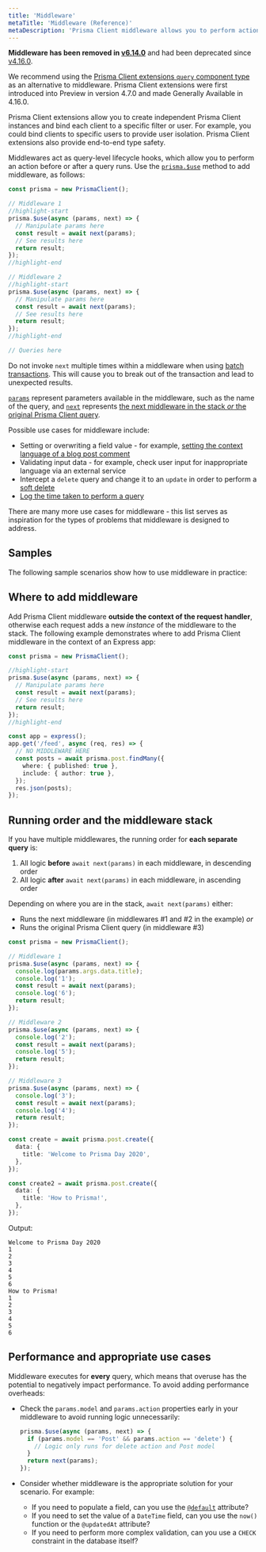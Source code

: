 ```yaml
---
title: 'Middleware'
metaTitle: 'Middleware (Reference)'
metaDescription: 'Prisma Client middleware allows you to perform actions before or after any query on any model with the prisma.$use method.'
---
```


<!-- TopBlock -->

<!-- Admonition -->

**Middleware has been removed in [v6.14.0](https://pris.ly/release/6.14.0)** and had been deprecated since [v4.16.0](https://github.com/prisma/prisma/releases/tag/4.16.0).

We recommend using the [Prisma Client extensions `query` component type](/orm/prisma-client/client-extensions/query) as an alternative to middleware. Prisma Client extensions were first introduced into Preview in version 4.7.0 and made Generally Available in 4.16.0.

Prisma Client extensions allow you to create independent Prisma Client instances and bind each client to a specific filter or user. For example, you could bind clients to specific users to provide user isolation. Prisma Client extensions also provide end-to-end type safety.

Middlewares act as query-level lifecycle hooks, which allow you to perform an action before or after a query runs. Use the [`prisma.$use`](/orm/reference/prisma-client-reference#use) method to add middleware, as follows:

```ts highlight=4-9,12-17;normal
const prisma = new PrismaClient();

// Middleware 1
//highlight-start
prisma.$use(async (params, next) => {
  // Manipulate params here
  const result = await next(params);
  // See results here
  return result;
});
//highlight-end

// Middleware 2
//highlight-start
prisma.$use(async (params, next) => {
  // Manipulate params here
  const result = await next(params);
  // See results here
  return result;
});
//highlight-end

// Queries here
```

<!-- Admonition -->

Do not invoke `next` multiple times within a middleware when using [batch transactions](/orm/prisma-client/queries/transactions#sequential-prisma-client-operations). This will cause you to break out of the transaction and lead to unexpected results.

[`params`](/orm/reference/prisma-client-reference#params) represent parameters available in the middleware, such as the name of the query, and [`next`](/orm/reference/prisma-client-reference#next) represents [the next middleware in the stack _or_ the original Prisma Client query](#running-order-and-the-middleware-stack).

Possible use cases for middleware include:

- Setting or overwriting a field value - for example, [setting the context language of a blog post comment](/orm/prisma-client/client-extensions/middleware/session-data-middleware)
- Validating input data - for example, check user input for inappropriate language via an external service
- Intercept a `delete` query and change it to an `update` in order to perform a [soft delete](/orm/prisma-client/client-extensions/middleware/soft-delete-middleware)
- [Log the time taken to perform a query](/orm/prisma-client/client-extensions/middleware/logging-middleware)

There are many more use cases for middleware - this list serves as inspiration for the types of problems that middleware is designed to address.

## Samples

The following sample scenarios show how to use middleware in practice:

<!-- Subsections -->

## Where to add middleware

Add Prisma Client middleware **outside the context of the request handler**, otherwise each request adds a new _instance_ of the middleware to the stack. The following example demonstrates where to add Prisma Client middleware in the context of an Express app:

```ts highlight=6-11;normal
const prisma = new PrismaClient();

//highlight-start
prisma.$use(async (params, next) => {
  // Manipulate params here
  const result = await next(params);
  // See results here
  return result;
});
//highlight-end

const app = express();
app.get('/feed', async (req, res) => {
  // NO MIDDLEWARE HERE
  const posts = await prisma.post.findMany({
    where: { published: true },
    include: { author: true },
  });
  res.json(posts);
});
```

## Running order and the middleware stack

If you have multiple middlewares, the running order for **each separate query** is:

1. All logic **before** `await next(params)` in each middleware, in descending order
2. All logic **after** `await next(params)` in each middleware, in ascending order

Depending on where you are in the stack, `await next(params)` either:

- Runs the next middleware (in middlewares #1 and #2 in the example) _or_
- Runs the original Prisma Client query (in middleware #3)

```ts
const prisma = new PrismaClient();

// Middleware 1
prisma.$use(async (params, next) => {
  console.log(params.args.data.title);
  console.log('1');
  const result = await next(params);
  console.log('6');
  return result;
});

// Middleware 2
prisma.$use(async (params, next) => {
  console.log('2');
  const result = await next(params);
  console.log('5');
  return result;
});

// Middleware 3
prisma.$use(async (params, next) => {
  console.log('3');
  const result = await next(params);
  console.log('4');
  return result;
});

const create = await prisma.post.create({
  data: {
    title: 'Welcome to Prisma Day 2020',
  },
});

const create2 = await prisma.post.create({
  data: {
    title: 'How to Prisma!',
  },
});
```

Output:

```no-lines
Welcome to Prisma Day 2020
1
2
3
4
5
6
How to Prisma!
1
2
3
4
5
6
```

## Performance and appropriate use cases

Middleware executes for **every** query, which means that overuse has the potential to negatively impact performance. To avoid adding performance overheads:

- Check the `params.model` and `params.action` properties early in your middleware to avoid running logic unnecessarily:

  ```ts
  prisma.$use(async (params, next) => {
    if (params.model == 'Post' && params.action == 'delete') {
      // Logic only runs for delete action and Post model
    }
    return next(params);
  });
  ```

- Consider whether middleware is the appropriate solution for your scenario. For example:
  - If you need to populate a field, can you use the [`@default`](/orm/reference/prisma-schema-reference#default) attribute?
  - If you need to set the value of a `DateTime` field, can you use the `now()` function or the `@updatedAt` attribute?
  - If you need to perform more complex validation, can you use a `CHECK` constraint in the database itself?
